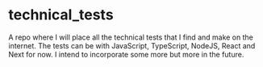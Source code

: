 # technical_tests
A repo where I will place all the technical tests that I find and make on the internet. The tests can be with JavaScript, TypeScript, NodeJS, React and Next for now. I intend to incorporate some more but more in the future.
